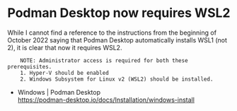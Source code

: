 # Podman Desktop now requires WSL2

While I cannot find a reference to the instructions from the beginning of October 2022 saying that Podman Desktop automatically installs WSL1 (not 2), it is clear that now it requires WSL2.

```
    NOTE: Administrator access is required for both these prerequisites.
    1. Hyper-V should be enabled
    2. Windows Subsystem for Linux v2 (WSL2) should be installed.
```

* Windows \| Podman Desktop  
  https://podman-desktop.io/docs/Installation/windows-install
